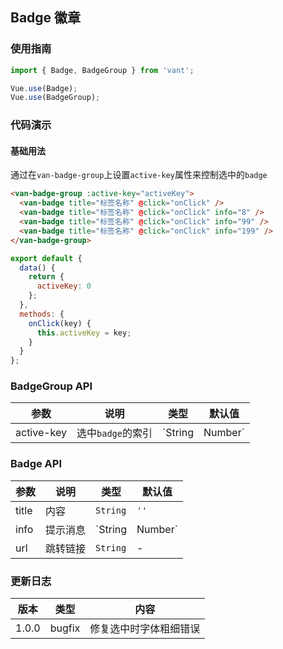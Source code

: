 ## Badge 徽章

### 使用指南
``` javascript
import { Badge, BadgeGroup } from 'vant';

Vue.use(Badge);
Vue.use(BadgeGroup);
```

### 代码演示

#### 基础用法

通过在`van-badge-group`上设置`active-key`属性来控制选中的`badge`

```html
<van-badge-group :active-key="activeKey">
  <van-badge title="标签名称" @click="onClick" />
  <van-badge title="标签名称" @click="onClick" info="8" />
  <van-badge title="标签名称" @click="onClick" info="99" />
  <van-badge title="标签名称" @click="onClick" info="199" />
</van-badge-group>
```

``` javascript
export default {
  data() {
    return {
      activeKey: 0
    };
  },
  methods: {
    onClick(key) {
      this.activeKey = key;
    }
  }
};
```

### BadgeGroup API

| 参数 | 说明 | 类型 | 默认值 |
|-----------|-----------|-----------|-------------|
| active-key | 选中`badge`的索引 | `String | Number` | `0` |

### Badge API
| 参数 | 说明 | 类型 | 默认值 |
|-----------|-----------|-----------|-------------|
| title | 内容 | `String` | `''` |
| info | 提示消息 | `String | Number` | `''` |
| url | 跳转链接 | `String` | - |

### 更新日志

| 版本 | 类型 | 内容 |
|-----------|-----------|-----------|
| 1.0.0 | bugfix | 修复选中时字体粗细错误 |
